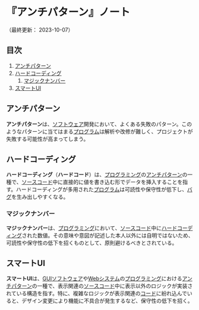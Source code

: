 # 『アンチパターン』ノート

（最終更新： 2023-10-07）


## 目次

1. [アンチパターン](#アンチパターン)
1. [ハードコーディング](#ハードコーディング)
	1. [マジックナンバー](#マジックナンバー)
1. [スマートUI](#スマートui)


## アンチパターン

**アンチパターン**は、[ソフトウェア](../../../computer/software/_/chapters/software.md#ソフトウェア)開発において、よくある失敗のパターン。このようなパターンに当てはまる[プログラム](./programming.md#プログラム)は解析や改修が難しく、プロジェクトが失敗する可能性が高まってしまう。


## ハードコーディング

**ハードコーディング**（**ハードコード**）は、[プログラミング](./programming.md#プログラミング)の[アンチパターン](#アンチパターン)の一種で、[ソースコード](./programming.md#ソースコード)中に直接的に値を書き込む形でデータを挿入することを指す。ハードコーディングが多用された[プログラム](./programming.md#プログラム)は可読性や保守性が低下し、[バグ](./programming.md#バグ)を生み出しやすくなる。

### マジックナンバー

**マジックナンバー**は、[プログラミング](./programming.md#プログラミング)において、[ソースコード](./programming.md#ソースコード)中に[ハードコーディング](#ハードコーディング)された数値。その意味や意図が記述した本人以外には自明ではないため、可読性や保守性の低下を招くものとして、原則避けるべきとされている。


## スマートUI

**スマートUI**は、[GUI](../../../computer/software/_/chapters/software.md#gui)[ソフトウェア](../../../computer/software/_/chapters/software.md#ソフトウェア)や[Web](../../../network/_/chapters/web.md#web)[システム](../../../system/_/chapters/system.md#システム)の[プログラミング](./programming.md#プログラミング)における[アンチパターン](#アンチパター)の一種で、表示関連の[ソースコード](./programming.md#ソースコード)中に表示以外のロジックが実装されている構造を指す。特に、複雑なロジックが表示関連の[コード](./programming.md#ソースコード)に紛れ込んでいると、デザイン変更により機能に不具合が発生するなど、保守性の低下を招く。
